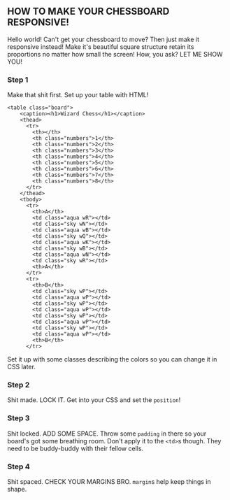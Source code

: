 ## HOW TO MAKE YOUR CHESSBOARD RESPONSIVE! 

Hello world! Can't get your chessboard to move? Then just make it responsive instead! Make it's beautiful square structure retain its proportions no matter how small the screen! How, you ask? LET ME SHOW YOU!

### Step 1

Make that shit first. Set up your table with HTML! 

``` 
<table class="board">
    <caption><h1>Wizard Chess</h1></caption>
    <thead>
      <tr>
        <th></th>
        <th class="numbers">1</th>
        <th class="numbers">2</th>
        <th class="numbers">3</th>
        <th class="numbers">4</th>
        <th class="numbers">5</th>
        <th class="numbers">6</th>
        <th class="numbers">7</th>
        <th class="numbers">8</th>
      </tr>
    </thead>
    <tbody>
      <tr>
        <th>A</th>
        <td class="aqua wR"></td>
        <td class="sky wN"></td>
        <td class="aqua wB"></td>
        <td class="sky wQ"></td>
        <td class="aqua wK"></td>
        <td class="sky wB"></td>
        <td class="aqua wN"></td>
        <td class="sky wR"></td>
        <th>A</th>
      </tr>
      <tr>
        <th>B</th>
        <td class="sky wP"></td>
        <td class="aqua wP"></td>
        <td class="sky wP"></td>
        <td class="aqua wP"></td>
        <td class="sky wP"></td>
        <td class="aqua wP"></td>
        <td class="sky wP"></td>
        <td class="aqua wP"></td>
        <th>B</th>
      </tr>
```

Set it up with some classes describing the colors so you can change it in CSS later. 

### Step 2

Shit made. LOCK IT. Get into your CSS and set the `position`! 

### Step 3

Shit locked. ADD SOME SPACE. Throw some `padding` in there so your board's got some breathing room. Don't apply it to the `<td>`s though. They need to be buddy-buddy with their fellow cells.

### Step 4

Shit spaced. CHECK YOUR MARGINS BRO. `margin`s help keep things in shape. 

